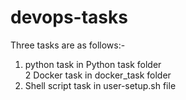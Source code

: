 # devops-tasks <br />
Three tasks are as follows:-  <br />
1. python task in Python task folder <br />
2 Docker task in docker_task folder <br />
3. Shell script task in user-setup.sh file
